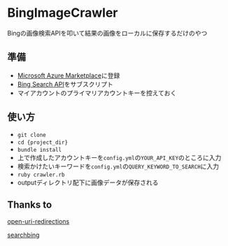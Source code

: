 # BingImageCrawler

Bingの画像検索APIを叩いて結果の画像をローカルに保存するだけのやつ

## 準備

- [Microsoft Azure Marketplace](https://datamarket.azure.com/home?lc=1041)に登録
- [Bing Search API](https://datamarket.azure.com/dataset/bing/search)をサブスクリプト
- マイアカウントのプライマリアカウントキーを控えておく

## 使い方

- `git clone`
- `cd {project_dir}`
- `bundle install`
- 上で作成したアカウントキーを`config.yml`の`YOUR_API_KEY`のところに入力
- 検索かけたいキーワードを`config.yml`の`QUERY_KEYWORD_TO_SEARCH`に入力
- `ruby crawler.rb`
- outputディレクトリ配下に画像データが保存される

## Thanks to

[open-uri-redirections](https://github.com/open-uri-redirections/open_uri_redirections)

[searchbing](https://github.com/rcullito/searchbing)
